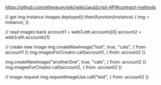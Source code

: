 https://github.com/ethereum/wiki/wiki/JavaScript-API#contract-methods

// get img instance
Images.deployed().then(function(instance) { img = instance; })

// read images back
account1 = web3.eth.accounts[0]
account2 = web3.eth.accounts[1]

// create new image
img.createNewImage("test", true, "cats", { from: account1 })
img.imagesForCreator.call(account1, { from: account2 })

img.createNewImage("anotherOne", true, "cats", { from: account2 })
img.imagesForCreator.call(account2, { from: account2 })


// image request
img.requestImageUse.call("test", { from: account2 })
